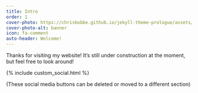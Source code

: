 ```yaml
---
title: Intro
order: 1
cover-photo: https://chrisbobbe.github.io/jekyll-theme-prologue/assets/images/banner.jpg
cover-photo-alt: banner
icon: fa-comment
auto-header: Welcome!
---
```

Thanks for visiting my website! It’s still under construction at the moment, but feel free to look around!

{% include custom_social.html %}

(These social media buttons can be deleted or moved to a different section)
